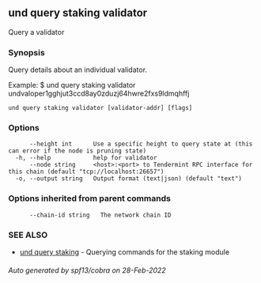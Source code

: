 ## und query staking validator

Query a validator

### Synopsis

Query details about an individual validator.

Example:
$ und query staking validator undvaloper1gghjut3ccd8ay0zduzj64hwre2fxs9ldmqhffj

```
und query staking validator [validator-addr] [flags]
```

### Options

```
      --height int      Use a specific height to query state at (this can error if the node is pruning state)
  -h, --help            help for validator
      --node string     <host>:<port> to Tendermint RPC interface for this chain (default "tcp://localhost:26657")
  -o, --output string   Output format (text|json) (default "text")
```

### Options inherited from parent commands

```
      --chain-id string   The network chain ID
```

### SEE ALSO

* [und query staking](und_query_staking.md)	 - Querying commands for the staking module

###### Auto generated by spf13/cobra on 28-Feb-2022
